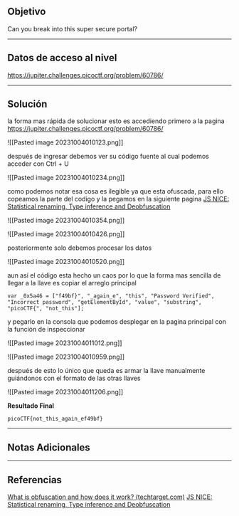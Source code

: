## Objetivo 

Can you break into this super secure portal?

---
## Datos de acceso al nivel 

https://jupiter.challenges.picoctf.org/problem/60786/

---
## Solución 
la forma mas rápida de solucionar esto es accediendo primero a la pagina https://jupiter.challenges.picoctf.org/problem/60786/ 

![[Pasted image 20231004010123.png]]

después de ingresar debemos ver su código fuente al cual podemos acceder con Ctrl + U 

![[Pasted image 20231004010234.png]]

como podemos notar esa cosa es ilegible ya que esta ofuscada, para ello copeamos la parte del codigo y la pegamos en la siguiente pagina  [JS NICE: Statistical renaming, Type inference and Deobfuscation](http://jsnice.org/)

![[Pasted image 20231004010354.png]]

![[Pasted image 20231004010426.png]]

posteriormente solo debemos procesar los datos 

![[Pasted image 20231004010520.png]]

aun así el código esta hecho un caos por lo que la forma mas sencilla de llegar a la llave es copiar el arreglo principal 

```
var _0x5a46 = ["f49bf}", "_again_e", "this", "Password Verified", "Incorrect password", "getElementById", "value", "substring", "picoCTF{", "not_this"];
```

y  pegarlo en la consola que podemos desplegar en la pagina principal con la función de inspeccionar 

![[Pasted image 20231004011012.png]]

![[Pasted image 20231004010959.png]]


después de esto lo único que queda es armar la llave manualmente guiándonos con el formato de las otras llaves 

![[Pasted image 20231004011206.png]]

**Resultado Final**
```
picoCTF{not_this_again_ef49bf}
```

---
## Notas Adicionales 

---
## Referencias 
[What is obfuscation and how does it work? (techtarget.com)](https://www.techtarget.com/searchsecurity/definition/obfuscation)
[JS NICE: Statistical renaming, Type inference and Deobfuscation](http://jsnice.org/)


